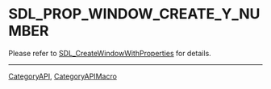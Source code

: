 # SDL_PROP_WINDOW_CREATE_Y_NUMBER

Please refer to [SDL_CreateWindowWithProperties](SDL_CreateWindowWithProperties) for details.

----
[CategoryAPI](CategoryAPI), [CategoryAPIMacro](CategoryAPIMacro)

